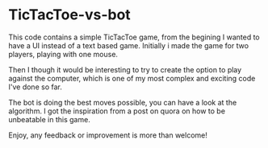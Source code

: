 # TicTacToe-vs-bot

This code contains a simple TicTacToe game, from the begining I wanted to have a UI instead of a text based game. Initially i made the game for two players, playing with one mouse.

Then I though it would be interesting to try to create the option to play against the computer, which is one of my most complex and exciting code I've done so far.

The bot is doing the best moves possible, you can have a look at the algorithm. I got the inspiration from a post on quora on how to be unbeatable in this game.


Enjoy, any feedback or improvement is more than welcome!
